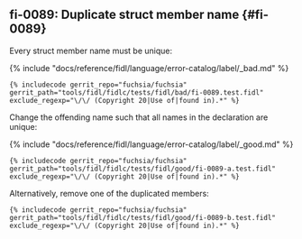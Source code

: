 ## fi-0089: Duplicate struct member name {#fi-0089}

Every struct member name must be unique:

{% include "docs/reference/fidl/language/error-catalog/label/_bad.md" %}

```fidl
{% includecode gerrit_repo="fuchsia/fuchsia" gerrit_path="tools/fidl/fidlc/tests/fidl/bad/fi-0089.test.fidl" exclude_regexp="\/\/ (Copyright 20|Use of|found in).*" %}
```

Change the offending name such that all names in the declaration are unique:

{% include "docs/reference/fidl/language/error-catalog/label/_good.md" %}

```fidl
{% includecode gerrit_repo="fuchsia/fuchsia" gerrit_path="tools/fidl/fidlc/tests/fidl/good/fi-0089-a.test.fidl" exclude_regexp="\/\/ (Copyright 20|Use of|found in).*" %}
```

Alternatively, remove one of the duplicated members:

```fidl
{% includecode gerrit_repo="fuchsia/fuchsia" gerrit_path="tools/fidl/fidlc/tests/fidl/good/fi-0089-b.test.fidl" exclude_regexp="\/\/ (Copyright 20|Use of|found in).*" %}
```
